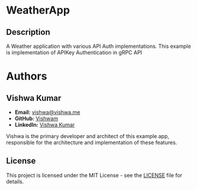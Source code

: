 # WeatherApp

## Description
A Weather application with various API Auth implementations.
This example is implementation of APIKey Authentication in gRPC API

# Authors

## Vishwa Kumar
- **Email:** vishwa@vishwa.me
- **GitHub:** [Vishwam](https://github.com/vishwamkumar)
- **LinkedIn:** [Vishwa Kumar](https://www.linkedin.com/in/vishwamohan)

Vishwa is the primary developer and architect of this example app, responsible for the architecture and implementation of these features.

## License
This project is licensed under the MIT License - see the [LICENSE](LICENSE) file for details.